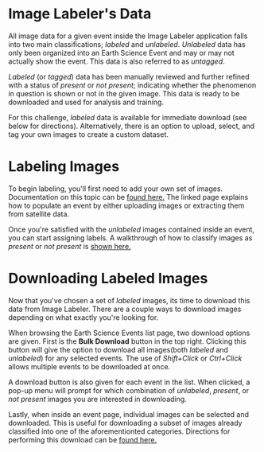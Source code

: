 
# Image Labeler's Data

All image data for a given event inside the Image Labeler application falls into two main 
classifications; *labeled* and *unlabeled*. *Unlabeled* data has only been organized into an Earth 
Science Event and may or may not actually show the event. This data is also referred to as 
*untagged*.

*Labeled* (or *tagged*) data has been manually reviewed and further refined with a status of 
*present* or *not present*; indicating whether the phenomenon in question is shown or not in the 
given image. This data is ready to be downloaded and used for analysis and training.

For this challenge, *labeled* data is available for immediate download (see below for directions).
Alternatively, there is an option to upload, select, and tag your own images to create a custom
dataset. 


# Labeling Images

To begin labeling, you'll first need to add your own set of images. Documentation on this topic can
be [found here.](https://nasa-impact.github.io/image_labeler_docs/html/sectionfour.html) The linked 
page explains how to populate an event by either uploading images or extracting them from satellite 
data.

Once you're satisfied with the *unlabeled* images contained inside an event, you can start assigning
labels. A walkthrough of how to classify images as *present* or *not present* is 
[shown here.](https://nasa-impact.github.io/image_labeler_docs/html/sectionfive.html)


# Downloading Labeled Images

Now that you've chosen a set of *labeled* images, its time to download this data from Image Labeler. 
There are a couple ways to download images depending on what exactly you're looking for.

When browsing the Earth Science Events list page, two download options are given. First is the 
**Bulk Download** button in the top right. Clicking this button will give the option to download
all images(both *labeled* and *unlabeled*) for any selected events. The use of *Shift+Click* or 
*Ctrl+Click* allows multiple events to be downloaded at once. 

A download button is also given for each event in the list. When clicked, a pop-up menu will prompt 
for which combination of *unlabeled*, *present*, or *not present* images you are interested in 
downloading.

Lastly, when inside an event page, individual images can be selected and downloaded. This is useful
for downloading a subset of images already classified into one of the aforementionted categories. 
Directions for performing this download can be [found here.](https://nasa-impact.github.io/image_labeler_docs/html/sectionsix.html#images)
